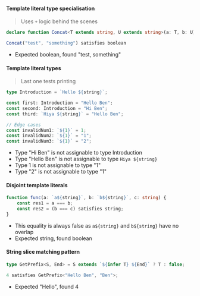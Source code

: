 #### Template literal type specialisation

> Uses `+` logic behind the scenes

```ts
declare function Concat<T extends string, U extends string>(a: T, b: U): `${T}, ${U}`;

Concat("test", "something") satisfies boolean
```

- Expected boolean, found "test, something"

#### Template literal types

> Last one tests printing

```ts
type Introduction = `Hello ${string}`;

const first: Introduction = "Hello Ben";
const second: Introduction = "Hi Ben";
const third: `Hiya ${string}` = "Hello Ben";

// Edge cases
const invalidNum1: `${1}` = 1;
const invalidNum2: `${1}` = "1";
const invalidNum3: `${1}` = "2";
```

- Type "Hi Ben" is not assignable to type Introduction
- Type "Hello Ben" is not assignable to type `Hiya ${string}`
- Type 1 is not assignable to type "1"
- Type \"2\" is not assignable to type "1"

#### Disjoint template literals

```ts
function func(a: `a${string}`, b: `b${string}`, c: string) {
    const res1 = a === b;
    const res2 = (b === c) satisfies string;
}
```

- This equality is always false as `a${string}` and `b${string}` have no overlap
- Expected string, found boolean

#### String slice matching pattern

```ts
type GetPrefix<S, End> = S extends `${infer T} ${End}` ? T : false;

4 satisfies GetPrefix<"Hello Ben", "Ben">;
```

- Expected "Hello", found 4
